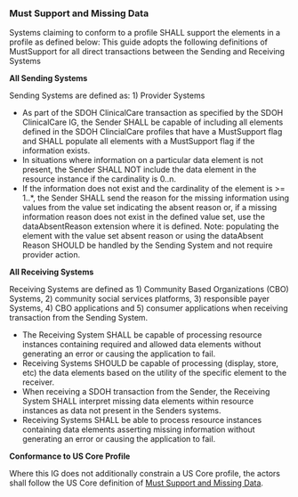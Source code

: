 ###  Must Support and Missing Data

Systems claiming to conform to a profile SHALL support the elements in a profile as defined below: This guide adopts the following definitions of MustSupport for all direct transactions between the Sending and Receiving Systems

**All Sending Systems**

Sending Systems are defined as: 1) Provider Systems 
* As part of the SDOH ClinicalCare transaction as specified by the SDOH ClinicalCare IG, the Sender SHALL be capable of including all elements defined in the SDOH ClincialCare profiles that have a MustSupport flag and
 	SHALL populate all elements with a MustSupport flag if the information exists.
* In situations where information on a particular data element is not present, the Sender SHALL NOT include the data element in the resource instance if the cardinality is 0..n.
* If the information does not exist and the cardinality of the element is >= 1..*, the Sender SHALL send the reason for the missing information using values from the value set indicating the absent reason or, if a missing information reason does not exist in the defined value set, use the dataAbsentReason extension where it is defined. 
Note: populating the element with the value set absent reason or using the dataAbsent Reason SHOULD be handled by the Sending System and not require provider action. 

**All Receiving Systems** 

Receiving Systems are defined as 1) Community Based Organizations (CBO) Systems, 2) community social services platforms, 3) responsible payer Systems, 4) CBO applications and 5) consumer applications when receiving transaction from the Sending System.
* The Receiving System SHALL be capable of processing resource instances containing required and allowed data elements without generating an error or causing the application to fail. 
* Receiving Systems SHOULD be capable of processing (display, store, etc) the data elements based on the utility of the specific element to the receiver.
* When receiving a SDOH transaction from the Sender, the Receiving System SHALL interpret missing data elements within resource instances as data not present in the Senders systems.
* Receiving Systems SHALL be able to process resource instances containing data elements asserting missing information without generating an error or causing the application to fail.

**Conformance to US Core Profile** 

Where this IG does not additionally constrain a US Core profile, the actors shall follow the US Core definition of [Must Support and Missing Data](http://hl7.org/fhir/us/core/general-guidance.html).
